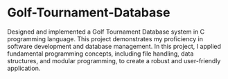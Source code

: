 # Golf-Tournament-Database
Designed and implemented a Golf Tournament Database system in C programming language. This project demonstrates my proficiency in software development and database management. In this project, I applied fundamental programming concepts, including file handling, data structures, and modular programming, to create a robust and user-friendly application.
